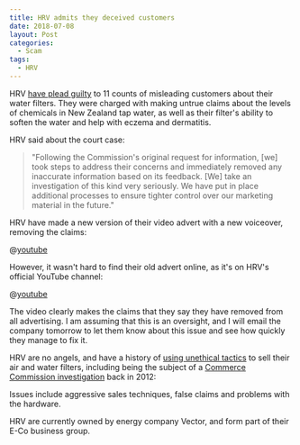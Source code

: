 ```yaml
---
title: HRV admits they deceived customers
date: 2018-07-08
layout: Post
categories:
  - Scam
tags:
  - HRV
---
```


HRV [have plead guilty](https://www.nzherald.co.nz/business/news/article.cfm?c_id=3&objectid=12078015) to 11 counts of misleading customers about their water filters. They were charged with making untrue claims about the levels of chemicals in New Zealand tap water, as well as their filter's ability to soften the water and help with eczema and dermatitis.

<!-- more -->

HRV said about the court case:

> "Following the Commission's original request for information, [we] took steps to address their concerns and immediately removed any inaccurate information based on its feedback. [We] take an investigation of this kind very seriously. We have put in place additional processes to ensure tighter control over our marketing material in the future."

HRV have made a new version of their video advert with a new voiceover, removing the claims:

@[youtube](https://youtu.be/L-cElVmXpZ8?t=35s)

However, it wasn't hard to find their old advert online, as it's on HRV's official YouTube channel:

@[youtube](https://youtu.be/WOGCMXErQco?t=35s)

The video clearly makes the claims that they say they have removed from all advertising. I am assuming that this is an oversight, and I will email the company tomorrow to let them know about this issue and see how quickly they manage to fix it.

HRV are no angels, and have a history of [using unethical tactics](https://www.stuff.co.nz/dominion-post/news/hawkes-bay/83385966/sales-people-taking-advantage-of-vulnerable-elderly) to sell their air and water filters, including being the subject of a [Commerce Commission investigation](http://www.stuff.co.nz/southland-times/news/8008592/HRV-under-scrutiny) back in 2012:

Issues include aggressive sales techniques, false claims and problems with the hardware.

HRV are currently owned by energy company Vector, and form part of their E-Co business group.
